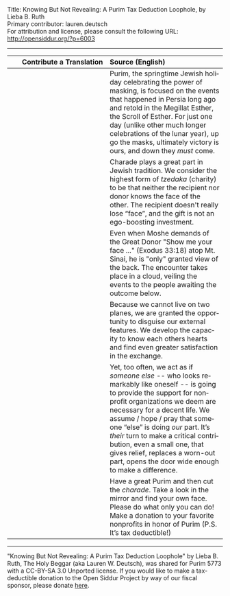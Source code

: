<html>
<head></head>
<body>
Title: Knowing But Not Revealing: A Purim Tax Deduction Loophole, by Lieba B. Ruth<br />
Primary contributor: lauren.deutsch<br />
For attribution and license, please consult the following URL: <a href="http://opensiddur.org/?p=6003">http://opensiddur.org/?p=6003</a>
<p />
<hr />

<table style="margin-left: auto;margin-right: auto;" class="draggable">
<thead><tr><th id="x" style="text-align: right;">Contribute a Translation</th><th style="text-align: left;">Source (English)</th></tr></thead>
<tbody>
<tr>
<td style="vertical-align:top;" width="46%">
<div class="liturgy" lang="he">

</span></div></td>

<td style="vertical-align:top;"><div class="english" lang="en">
Purim, the springtime Jewish holiday celebrating the power of masking, is focused on the events that happened in Persia long ago and retold in the Megillat Esther, the Scroll of Esther. For just one day (unlike other much longer celebrations of the lunar year), up go the masks, ultimately victory is ours, and down they <em>must</em> come.
</div></td></tr>


<tr><td style="vertical-align:top;" width="46%">
<div class="liturgy" lang="he">

</span></div></td>

<td style="vertical-align:top;"><div class="english" lang="en">
Charade plays a great part in Jewish tradition. We consider the highest form of <em>tzedaka</em> (charity) to be that neither the recipient nor donor knows the face of the other. The recipient doesn't really lose “face”, and the gift is not an ego-boosting investment. 
</div></td></tr>


<tr><td style="vertical-align:top;" width="46%">
<div class="liturgy" lang="he">

</span></div></td>

<td style="vertical-align:top;"><div class="english" lang="en">
Even when Moshe demands of the Great Donor "Show me your face ..." (Exodus 33:18) atop Mt. Sinai, he is "only" granted view of the back. The encounter takes place in a cloud, veiling the events to the people awaiting the outcome below. 
</div></td></tr>


<tr><td style="vertical-align:top;" width="46%">
<div class="liturgy" lang="he">

</span></div></td>

<td style="vertical-align:top;"><div class="english" lang="en">
Because we cannot live on two planes, we are granted the opportunity to disguise our external features. We develop the capacity to know each others hearts and find even greater satisfaction in the exchange.
</div></td></tr>


<tr><td style="vertical-align:top;" width="46%">
<div class="liturgy" lang="he">

</span></div></td>

<td style="vertical-align:top;"><div class="english" lang="en">
Yet, too often, we act as if <em>someone else</em> -- who looks remarkably like oneself -- is going to provide the support for nonprofit organizations we deem are necessary for a decent life. We assume / hope / pray that someone “else” is doing <em>our</em> part. It’s <em>their</em> turn to make a critical contribution, even a small one, that gives relief, replaces a worn-out part, opens the door wide enough to make a difference. 
</div></td></tr>


<tr><td style="vertical-align:top;" width="46%">
<div class="liturgy" lang="he">

</span></div></td>

<td style="vertical-align:top;"><div class="english" lang="en">
Have a great Purim and then cut the <em>charade</em>. Take a look in the mirror and find your own face. Please do what only you can do! Make a donation to your favorite nonprofits in honor of Purim (P.S. It’s tax deductible!)
</div>
</td></tr></tbody></table>

<hr />

"Knowing But Not Revealing: A Purim Tax Deduction Loophole" by Lieba B. Ruth, The Holy Beggar (aka Lauren W. Deutsch), was shared for Purim 5773 with a CC-BY-SA 3.0 Unported license. If you would like to make a tax-deductible donation to the Open Siddur Project by way of our fiscal sponsor, please donate <a href="http://www.razoo.com/story/Opensiddurproject">here</a>.
</body>
</html>